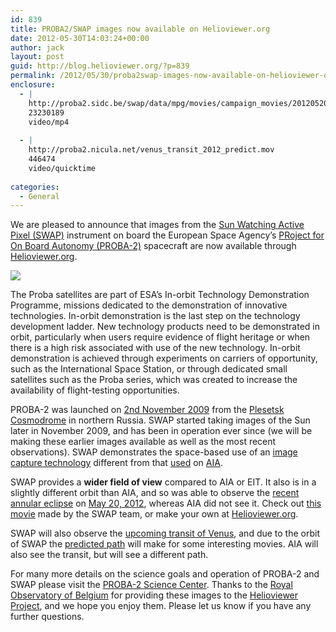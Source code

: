 ```yaml
---
id: 839
title: PROBA2/SWAP images now available on Helioviewer.org
date: 2012-05-30T14:03:24+00:00
author: jack
layout: post
guid: http://blog.helioviewer.org/?p=839
permalink: /2012/05/30/proba2swap-images-now-available-on-helioviewer-org/
enclosure:
  - |
    http://proba2.sidc.be/swap/data/mpg/movies/campaign_movies/20120520_eclipse.mp4
    23230189
    video/mp4
    
  - |
    http://proba2.nicula.net/venus_transit_2012_predict.mov
    446474
    video/quicktime
    
categories:
  - General
---
```

We are pleased to announce that images from the [Sun Watching Active Pixel (SWAP)](http://proba2.sidc.be/index.html/swap/) instrument on board the European Space Agency&#8217;s [PRoject for On Board Autonomy (PROBA-2)](http://www.esa.int/esaMI/Proba/SEMJJ5ZVNUF_0.html) spacecraft are now available through [Helioviewer.org](http://www.helioviewer.org).

<img src=http://www.esa.int/images/Proba2-1-HR_large,0.jpg>

The Proba satellites are part of ESA’s In-orbit Technology Demonstration Programme, missions dedicated to the demonstration of innovative technologies. In-orbit demonstration is the last step on the technology development ladder. New technology products need to be demonstrated in orbit, particularly when users require evidence of flight heritage or when there is a high risk associated with use of the new technology. In-orbit demonstration is achieved through experiments on carriers of opportunity, such as the International Space Station, or through dedicated small satellites such as the Proba series, which was created to increase the availability of flight-testing opportunities.

PROBA-2 was launched on [2nd November 2009](http://www.esa.int/esaMI/Proba/SEM5SNSOREG_0.html) from the [Plesetsk Cosmodrome](http://en.wikipedia.org/wiki/Plesetsk_Cosmodrome) in northern Russia. SWAP started taking images of the Sun later in November 2009, and has been in operation ever since (we will be making these earlier images available as well as the most recent observations). SWAP demonstrates the space-based use of an [image capture technology](http://proba2.sidc.be/index.html/swap/instrument-guide/article/electronics?menu=16) different from that [used](http://en.wikipedia.org/wiki/Charge-coupled_device) on [AIA](http://aia.lmsal.com/public/CSR.htm).

SWAP provides a **wider field of view** compared to AIA or EIT. It also is in a slightly different orbit than AIA, and so was able to observe the [recent](http://eclipse.gsfc.nasa.gov/OH/OH2012.html#SE2012May20A) [annular eclipse](http://en.wikipedia.org/wiki/Solar_eclipse_of_May_20,_2012) on [May 20, 2012](http://www.thesuntoday.org/eclipses/05-20-12-ring-of-fire-solar-eclipse/), whereas AIA did not see it. Check out [this movie](http://proba2.sidc.be/swap/data/mpg/movies/campaign_movies/20120520_eclipse.mp4) made by the SWAP team, or make your own at [Helioviewer.org](http://www.helioviewer.org).

SWAP will also observe the [upcoming transit of Venus](http://sunearthday.nasa.gov/2012/transit/), and due to the orbit of SWAP the [predicted path](http://proba2.nicula.net/venus_transit_2012_predict.mov) will make for some interesting movies. AIA will also see the transit, but will see a different path.

For many more details on the science goals and operation of PROBA-2 and SWAP please visit the [PROBA-2 Science Center](http://proba2.sidc.be/index.html/). Thanks to the [Royal Observatory of Belgium](http://www.astro.oma.be/) for providing these images to the [Helioviewer Project](http://wiki.helioviewer.org/wiki/Main_Page), and we hope you enjoy them. Please let us know if you have any further questions.


